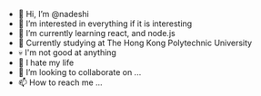 - 👋 Hi, I’m @nadeshi
- 👀 I’m interested in everything if it is interesting
- 🌱 I’m currently learning react, and node.js
- 🧑‍ Currently studying at The Hong Kong Polytechnic University
- 💀 I'm not good at anything
- 🤡 I hate my life
- 💞️ I’m looking to collaborate on ...
- 📫 How to reach me ...

<!---
nadeshi/nadeshi is a ✨ special ✨ repository because its `README.md` (this file) appears on your GitHub profile.
You can click the Preview link to take a look at your changes.
--->
